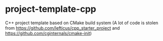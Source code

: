 # project-template-cpp
C++ project template based on CMake build system (A lot of code is stolen from https://github.com/lefticus/cpp_starter_project and https://github.com/cginternals/cmake-init)
